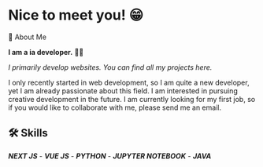 # Nice to meet you! 😁

🚀 About Me

**I am a ia developer.** 🧑‍💻

*I primarily develop websites. You can find all my projects here.*

I only recently started in web development, so I am quite a new developer, yet I am already passionate about this field. I am interested in pursuing creative development in the future. I am currently looking for my first job, so if you would like to collaborate with me, please send me an email.

## 🛠 Skills

***NEXT JS*** - ***VUE JS*** - ***PYTHON*** - ***JUPYTER NOTEBOOK*** - ***JAVA*** 
 

<!--
**dylanvivant/dylanvivant** is a ✨ _special_ ✨ repository because its `README.md` (this file) appears on your GitHub profile.
